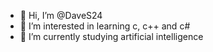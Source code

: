 - 👋 Hi, I’m @DaveS24
- 👀 I’m interested in learning c, c++ and c#
- 🌱 I’m currently studying artificial intelligence

<!---
DaveS24/DaveS24 is a ✨ special ✨ repository because its `README.md` (this file) appears on your GitHub profile.
You can click the Preview link to take a look at your changes.
--->
